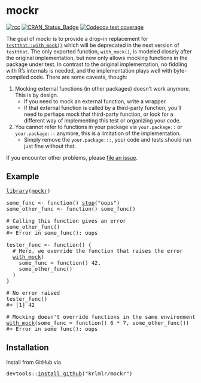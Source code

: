 <!-- README.md is generated from README.Rmd. Please edit that file -->

# mockr

<!-- badges: start -->

[![rcc](https://github.com/krlmlr/mockr/workflows/rcc/badge.svg)](https://github.com/krlmlr/mockr/actions) [![CRAN\_Status\_Badge](http://www.r-pkg.org/badges/version/mockr)](https://cran.r-project.org/package=mockr) [![Codecov test coverage](https://codecov.io/gh/krlmlr/mockr/branch/master/graph/badge.svg)](https://codecov.io/gh/krlmlr/mockr?branch=master)

<!-- badges: end -->

The goal of mockr is to provide a drop-in replacement for [`testthat::with_mock()`](https://testthat.r-lib.org/reference/with_mock.html) which will be deprecated in the next version of `testthat`. The only exported function, `with_mock()`, is modeled closely after the original implementation, but now only allows mocking functions in the package under test. In contrast to the original implementation, no fiddling with R’s internals is needed, and the implementation plays well with byte-compiled code. There are some caveats, though:

1.  Mocking external functions (in other packages) doesn’t work anymore. This is by design.
    -   If you need to mock an external function, write a wrapper.
    -   If that external function is called by a third-party function, you’ll need to perhaps mock that third-party function, or look for a different way of implementing this test or organizing your code.
2.  You cannot refer to functions in your package via `your.package::` or `your.package:::` anymore, this is a limitation of the implementation.
    -   Simply remove the `your.package:::`, your code and tests should run just fine without that.

If you encounter other problems, please [file an issue](https://github.com/krlmlr/mockr/issues).

## Example

<pre class='chroma'>
<span class='kr'><a href='https://rdrr.io/r/base/library.html'>library</a></span><span class='o'>(</span><span class='nv'><a href='https://krlmlr.github.io/mockr/'>mockr</a></span><span class='o'>)</span>

<span class='nv'>some_func</span> <span class='o'>&lt;-</span> <span class='kr'>function</span><span class='o'>(</span><span class='o'>)</span> <span class='kr'><a href='https://rdrr.io/r/base/stop.html'>stop</a></span><span class='o'>(</span><span class='s'>"oops"</span><span class='o'>)</span>
<span class='nv'>some_other_func</span> <span class='o'>&lt;-</span> <span class='kr'>function</span><span class='o'>(</span><span class='o'>)</span> <span class='nf'>some_func</span><span class='o'>(</span><span class='o'>)</span>

<span class='c'># Calling this function gives an error</span>
<span class='nf'>some_other_func</span><span class='o'>(</span><span class='o'>)</span>
<span class='c'>#&gt; Error in some_func(): oops</span>

<span class='nv'>tester_func</span> <span class='o'>&lt;-</span> <span class='kr'>function</span><span class='o'>(</span><span class='o'>)</span> <span class='o'>{</span>
  <span class='c'># Here, we override the function that raises the error</span>
  <span class='nf'><a href='https://rdrr.io/pkg/mockr/man/with_mock.html'>with_mock</a></span><span class='o'>(</span>
    some_func <span class='o'>=</span> <span class='kr'>function</span><span class='o'>(</span><span class='o'>)</span> <span class='m'>42</span>,
    <span class='nf'>some_other_func</span><span class='o'>(</span><span class='o'>)</span>
  <span class='o'>)</span>
<span class='o'>}</span>

<span class='c'># No error raised</span>
<span class='nf'>tester_func</span><span class='o'>(</span><span class='o'>)</span>
<span class='c'>#&gt; [1] 42</span>

<span class='c'># Mocking doesn't override functions in the same environment by design</span>
<span class='nf'><a href='https://rdrr.io/pkg/mockr/man/with_mock.html'>with_mock</a></span><span class='o'>(</span>some_func <span class='o'>=</span> <span class='kr'>function</span><span class='o'>(</span><span class='o'>)</span> <span class='m'>6</span> <span class='o'>*</span> <span class='m'>7</span>, <span class='nf'>some_other_func</span><span class='o'>(</span><span class='o'>)</span><span class='o'>)</span>
<span class='c'>#&gt; Error in some_func(): oops</span></pre>

## Installation

Install from GitHub via

<pre class='chroma'>
<span class='nf'>devtools</span><span class='nf'>::</span><span class='nf'><a href='https://devtools.r-lib.org//reference/remote-reexports.html'>install_github</a></span><span class='o'>(</span><span class='s'>"krlmlr/mockr"</span><span class='o'>)</span></pre>

